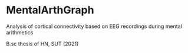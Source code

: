 # MentalArthGraph

Analysis of cortical connectivity based on EEG recordings during mental arithmetics

B.sc thesis of HN, SUT (2021)

